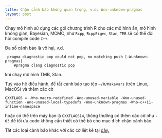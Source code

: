 ```yaml
---
title: Chặn cảnh báo không quan trọng, v.d. Wno-unknown-pragmas
layout: post
---
```


Chạy mô hình sử dụng các gói chương trình R cho các mô hình ẩn, mô hình không
gian, Bayesian, MCMC, như `Rcpp`, `RcppEigen`, `Stan`, `TMB` sẽ có thể đòi hỏi
compile code `C++`. 

Đa số cảnh báo là vô hại, v.d.

```
 pragma diagnostic pop could not pop, no matching push [-Wunknown-pragmas]
    #pragma clang diagnostic pop
```

khi chạy mô hình TMB, Stan.

Tuỳ vào hệ điều hành, để tắt cảnh báo tạo tệp `~/R/Makevars` (trên Linux, MacOS)
và thêm các cờ
```
CXXFLAGS = -Wno-macro-redefined -Wno-unused-variable -Wno-unused-function -Wno-unused-local-typedefs -Wno-unknown-pragmas -Wno-c++11-inline-namespace
```
hoặc có thể trên máy bạn là `CXXFLAGS14`, thông thường có thêm các cờ như `-O3`
để tối ưu code không cần thiết có thể bỏ cho mục đích chặn cảnh báo.

Tắt các loại cảnh báo khác với các cờ liệt kê tại 
[đây.](https://clang.llvm.org/docs/DiagnosticsReference.html)